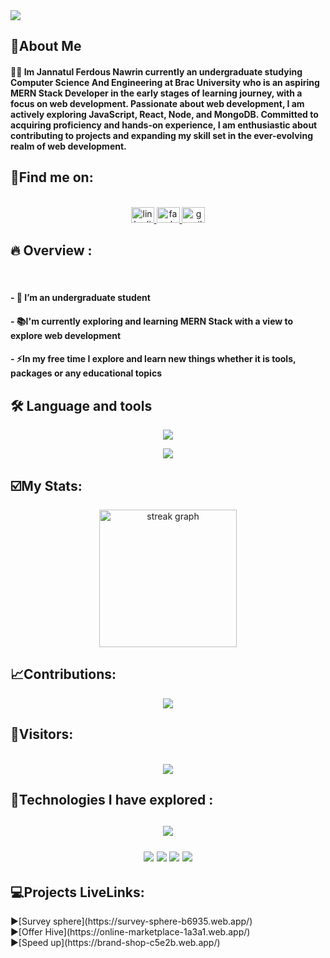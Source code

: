 
<img src="https://i.ibb.co/dQWS3dY/Web-Developer.png">

###





<h2>👩About Me</h2>
<h4 align="left">👩‍💻 Im Jannatul Ferdous Nawrin currently an undergraduate studying Computer Science And Engineering at Brac University who is an aspiring MERN Stack Developer in the early stages of learning journey, with a focus on web development. Passionate about web development, I am actively exploring JavaScript, React, Node, and MongoDB. Committed to acquiring proficiency and hands-on experience, I am enthusiastic about contributing to projects and expanding my skill set in the ever-evolving realm of web development.</h5>

###




<h2>📨Find me on:</h2>

<br clear="both">

<div align="center">
  <a href="https://www.linkedin.com/in/jannatul-ferdous-nawrin-162058233/" target="_blank">
    <img src="https://raw.githubusercontent.com/maurodesouza/profile-readme-generator/master/src/assets/icons/social/linkedin/default.svg" width="37" height="25" alt="linkedin logo"  />
  </a>
  <a href="https://www.facebook.com/jannatulferdous.nawrin.7?mibextid=ZbWKwL" target="_blank">
    <img src="https://raw.githubusercontent.com/maurodesouza/profile-readme-generator/master/src/assets/icons/social/facebook/default.svg" width="37" height="25" alt="facebook logo"  />
  </a>
  <a href="https://jannatulnawrin@gmail.com" target="_blank">
    <img src="https://raw.githubusercontent.com/maurodesouza/profile-readme-generator/master/src/assets/icons/social/gmail/default.svg" width="37" height="25" alt="gmail logo"  />
  </a>
</div>


###


###

<h2> 🔥  Overview :</h2><p align="left"><br><h4>- 🔭 I’m an undergraduate student </h4> <h4>- 📚I'm currently exploring and learning MERN Stack with a view to explore web development</h4> <h4>- ⚡In my free time I explore and learn new things whether it is tools, packages or any educational topics</h4></p>



###



###

<h2>🛠 Language and tools</h2>

<p align="center">
  <a href="https://skillicons.dev">
    <img src="https://skillicons.dev/icons?i=css,html,tailwind,js,react,mongodb,nodejs,express,firebase,python" />
  </a>
</p>
<div align="center">
  <img src="https://img.shields.io/badge/daisyui-5A0EF8?style=for-the-badge&logo=daisyui&logoColor=white">
</div>

###


###
<h2>☑️My Stats:</h2>

<div align="center">
  <img src="https://streak-stats.demolab.com?user=nawrin1&locale=en&mode=daily&theme=dark&hide_border=false&border_radius=5&order=3" height="220" alt="streak graph"  />
</div>

###

<h2>📈Contributions:</h2>

<div align="center">
  <img src="http://github-profile-summary-cards.vercel.app/api/cards/profile-details?username=nawrin1&theme=great_gatsby"  />
</div>

###
<h2>👀Visitors:</h2>
<br clear="both">

<div align="center">
  <img src="https://visitor-badge.laobi.icu/badge?page_id=nawrin1.nawrin1&left_color=aquamarine"  />
</div>


###


<h2>🧰Technologies I have explored :<h2>
<p align="center">
  <a href="https://skillicons.dev">
    <img src="https://skillicons.dev/icons?i=css,html,tailwind,js,react,mongodb,nodejs,express,firebase,python,materialui,vercel,netlify" />
  </a>
</p>
<div align="center">
   <img src="https://img.shields.io/badge/daisyui-5A0EF8?style=for-the-badge&logo=daisyui&logoColor=white">
   <img src="https://img.shields.io/badge/React%20Hook%20Form-%23EC5990.svg?style=for-the-badge&logo=react-hook-form&logoColor=white" />
   <img src="https://img.shields.io/badge/-React%20Query-FF4154?style=for-the-badge&logo=react%20query&logoColor=white" />
   <img src="https://img.shields.io/badge/JWT-black?style=for-the-badge&logo=JSON%20web%20tokens" />
</div>

###

<h2>💻Projects LiveLinks:</h2>
▶️[Survey sphere](https://survey-sphere-b6935.web.app/)<br>
▶️[Offer Hive](https://online-marketplace-1a3a1.web.app/)<br>
▶️[Speed up](https://brand-shop-c5e2b.web.app/)

###



